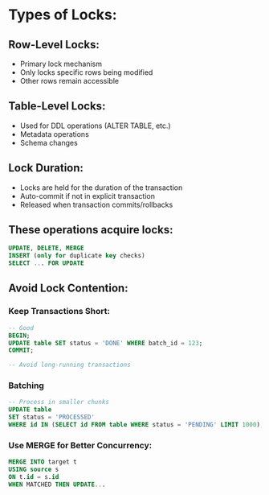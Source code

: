 # Types of Locks:

## Row-Level Locks:
* Primary lock mechanism
* Only locks specific rows being modified
* Other rows remain accessible


## Table-Level Locks:
* Used for DDL operations (ALTER TABLE, etc.)
* Metadata operations
* Schema changes

## Lock Duration:
* Locks are held for the duration of the transaction
* Auto-commit if not in explicit transaction
* Released when transaction commits/rollbacks


## These operations acquire locks:
```sql
UPDATE, DELETE, MERGE
INSERT (only for duplicate key checks)
SELECT ... FOR UPDATE
```

## Avoid Lock Contention:
### Keep Transactions Short:
```sql
-- Good
BEGIN;
UPDATE table SET status = 'DONE' WHERE batch_id = 123;
COMMIT;

-- Avoid long-running transactions
```

### Batching
```sql
-- Process in smaller chunks
UPDATE table 
SET status = 'PROCESSED'
WHERE id IN (SELECT id FROM table WHERE status = 'PENDING' LIMIT 1000);
```

### Use MERGE for Better Concurrency:
```sql
MERGE INTO target t
USING source s
ON t.id = s.id
WHEN MATCHED THEN UPDATE...
```
